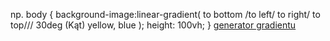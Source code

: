 np.
body {
	background-image:linear-gradient(
	to bottom /to left/ to right/ to top/// 30deg (Kąt)
	yellow,
	blue
     );
     height: 100vh;
}
[generator gradientu](https://cssgradient.io/?fbclid=IwAR1QiQHTSUbTlajtP5HPLkZ2OXGsWpgDBfTG8N3xScwZo3xugLjQhO2juqQ)